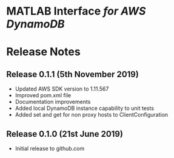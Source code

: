 # MATLAB Interface *for AWS DynamoDB*
# Release Notes

## Release 0.1.1 (5th November 2019)
* Updated AWS SDK version to 1.11.567
* Improved pom.xml file
* Documentation improvements
* Added local DynamoDB instance capability to unit tests
* Added set and get for non proxy hosts to ClientConfiguration

## Release 0.1.0 (21st June 2019)
* Initial release to github.com

[//]: #  (Copyright 2019 The MathWorks, Inc.)

